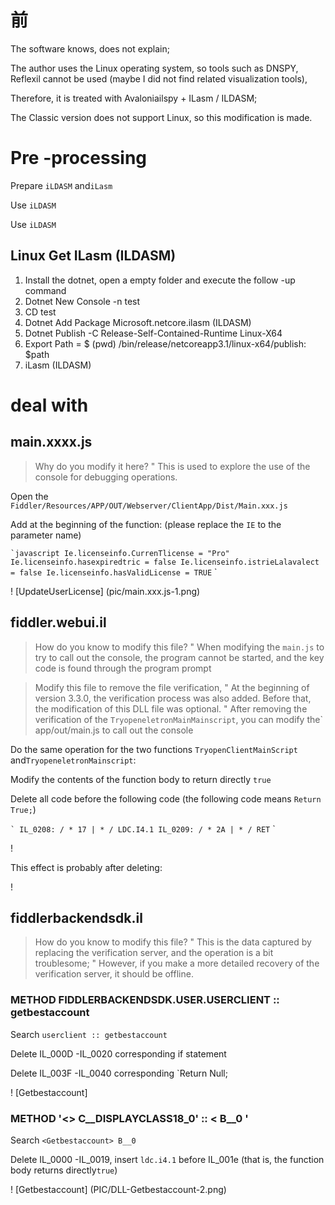 # 前

 The software knows, does not explain;

 The author uses the Linux operating system, so tools such as DNSPY, Reflexil cannot be used (maybe I did not find related visualization tools),

 Therefore, it is treated with Avaloniailspy + ILasm / ILDASM;

 The Classic version does not support Linux, so this modification is made.

# Pre -processing

 Prepare `iLDASM` and`iLasm`

 Use `iLDASM`

 Use `iLDASM`

## Linux Get ILasm (ILDASM)

 1. Install the dotnet, open a empty folder and execute the follow -up command
 2. Dotnet New Console -n test
 3. CD test
 4. Dotnet Add Package Microsoft.netcore.ilasm (ILDASM)
 5. Dotnet Publish -C Release-Self-Contained-Runtime Linux-X64
 6. Export Path = $ (pwd) /bin/release/netcoreapp3.1/linux-x64/publish: $path
 7. iLasm (ILDASM)

# deal with

## main.xxxx.js

 > Why do you modify it here?
 "
 > This is used to explore the use of the console for debugging operations.

 Open the `Fiddler/Resources/APP/OUT/Webserver/ClientApp/Dist/Main.xxx.js`

 Add at the beginning of the function: (please replace the `IE` to the parameter name)

 `` `javascript
 Ie.licenseinfo.CurrenTlicense = "Pro"
 Ie.licenseinfo.hasexpiredtric = false
 Ie.licenseinfo.istrieLalavalect = false
 Ie.licenseinfo.hasValidLicense = TRUE
`` `

 ! [UpdateUserLicense] (pic/main.xxx.js-1.png)

## fiddler.webui.il

 > How do you know to modify this file?
 "
 > When modifying the `main.js` to try to call out the console, the program cannot be started, and the key code is found through the program prompt

 > Modify this file to remove the file verification,
 "
 > At the beginning of version 3.3.0, the verification process was also added. Before that, the modification of this DLL file was optional.
 "
 > After removing the verification of the `TryopeneletronMainMainscript`, you can modify the` app/out/main.js to call out the console

 Do the same operation for the two functions `TryopenClientMainScript` and`TryopeneletronMainscript`:

 Modify the contents of the function body to return directly `true`

 Delete all code before the following code (the following code means `Return True;`)

 `` `
 IL_0208: / * 17 | * / LDC.I4.1
 IL_0209: / * 2A | * / RET
`` `

 !

 This effect is probably after deleting:

 !

## fiddlerbackendsdk.il

 > How do you know to modify this file?
 "
 > This is the data captured by replacing the verification server, and the operation is a bit troublesome;
 "
 > However, if you make a more detailed recovery of the verification server, it should be offline.

### METHOD FIDDLERBACKENDSDK.USER.USERCLIENT :: getbestaccount

 Search `userclient :: getbestaccount`

 Delete IL_000D -IL_0020 corresponding if statement

 Delete IL_003F -IL_0040 corresponding `Return Null;

 ! [Getbestaccount]

### METHOD '<> C__DISPLAYCLASS18_0' :: <<Getbestaccount> B__0 '

 Search `<Getbestaccount> B__0`

 Delete IL_0000 -IL_0019, insert `ldc.i4.1` before IL_001e (that is, the function body returns directly`true`)

 ! [Getbestaccount] (PIC/DLL-Getbestaccount-2.png)
